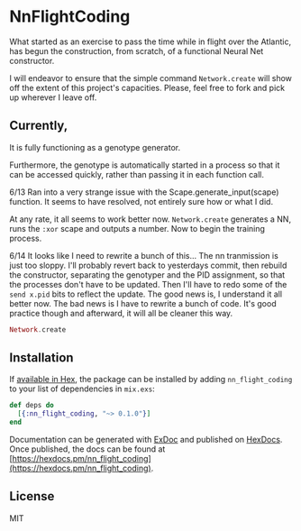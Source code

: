 # NnFlightCoding

What started as an exercise to pass the time while in flight over the Atlantic, has begun the construction,
from scratch, of a functional Neural Net constructor.

I will endeavor to ensure that the simple command ``` Network.create ``` will show off the extent of this 
project's capacities. Please, feel free to fork and pick up wherever I leave off.

## Currently, 

It is fully functioning as a genotype generator. 

Furthermore, the genotype is automatically started in a process so that it can be accessed quickly, 
rather than passing it in each function call.

6/13
Ran into a very strange issue with the Scape.generate_input(scape) function.
It seems to have resolved, not entirely sure how or what I did.

At any rate, it all seems to work better now. `Network.create` generates a NN,
runs the `:xor` scape and outputs a number. Now to begin the training process.

6/14
It looks like I need to rewrite a bunch of this... The nn tranmission is just too sloppy. 
I'll probably revert back to yesterdays commit, then rebuild the constructor, separating the 
genotyper and the PID assignment, so that the processes don't have to be updated. Then
I'll have to redo some of the `send x.pid` bits to reflect the update.
The good news is, I understand it all better now. The bad news is I have to rewrite a bunch of code.
It's good practice though and afterward, it will all be cleaner this way.

```elixir
Network.create
```

## Installation

If [available in Hex](https://hex.pm/docs/publish), the package can be installed
by adding `nn_flight_coding` to your list of dependencies in `mix.exs`:

```elixir
def deps do
  [{:nn_flight_coding, "~> 0.1.0"}]
end
```

Documentation can be generated with [ExDoc](https://github.com/elixir-lang/ex_doc)
and published on [HexDocs](https://hexdocs.pm). Once published, the docs can
be found at [https://hexdocs.pm/nn_flight_coding](https://hexdocs.pm/nn_flight_coding).

## License

MIT

